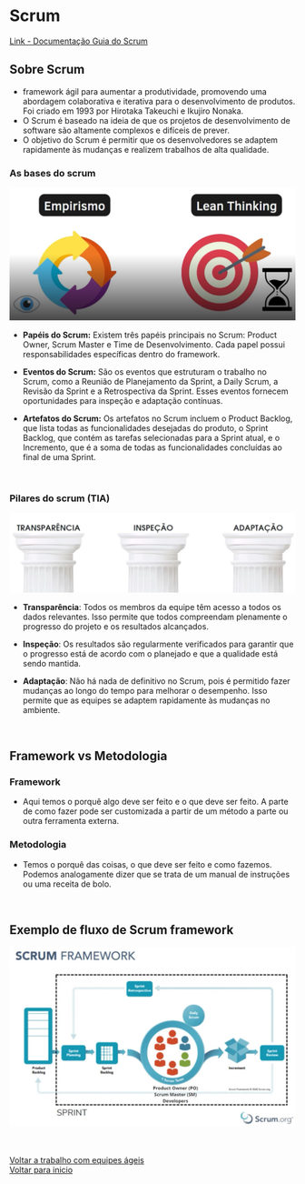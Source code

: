 # Scrum 

[Link - Documentação Guia do Scrum](https://scrumguides.org/index.html)

## Sobre Scrum

- framework ágil para aumentar a produtividade, promovendo uma abordagem colaborativa e iterativa para o desenvolvimento de produtos. Foi criado em 1993 por Hirotaka Takeuchi e Ikujiro Nonaka.
- O Scrum é baseado na ideia de que os projetos de desenvolvimento de software são altamente complexos e difíceis de prever.
- O objetivo do Scrum é permitir que os desenvolvedores se adaptem rapidamente às mudanças e realizem trabalhos de alta qualidade.


### As bases do scrum

<img src="./img/10.jpg" alt="" width="600">

- **Papéis do Scrum:** Existem três papéis principais no Scrum: Product Owner, Scrum Master e Time de Desenvolvimento. Cada papel possui responsabilidades específicas dentro do framework.

- **Eventos do Scrum:** São os eventos que estruturam o trabalho no Scrum, como a Reunião de Planejamento da Sprint, a Daily Scrum, a Revisão da Sprint e a Retrospectiva da Sprint. Esses eventos fornecem oportunidades para inspeção e adaptação contínuas.

- **Artefatos do Scrum:** Os artefatos no Scrum incluem o Product Backlog, que lista todas as funcionalidades desejadas do produto, o Sprint Backlog, que contém as tarefas selecionadas para a Sprint atual, e o Incremento, que é a soma de todas as funcionalidades concluídas ao final de uma Sprint.

<br>

### Pilares do scrum (TIA)

<img src="./img/11.jpg" alt="" width="650">

- **Transparência**: Todos os membros da equipe têm acesso a todos os dados relevantes. Isso permite que todos compreendam plenamente o progresso do projeto e os resultados alcançados.

- **Inspeção**: Os resultados são regularmente verificados para garantir que o progresso está de acordo com o planejado e que a qualidade está sendo mantida.
  
- **Adaptação**: Não há nada de definitivo no Scrum, pois é permitido fazer mudanças ao longo do tempo para melhorar o desempenho. Isso permite que as equipes se adaptem rapidamente às mudanças no ambiente.

<br>


## Framework vs Metodologia

### Framework
- Aqui temos o porquê algo deve ser feito e o que deve ser feito. A parte de como fazer pode ser customizada a partir de um método a parte ou outra ferramenta externa. 

### Metodologia
- Temos o porquê das coisas, o que deve ser feito e como fazemos. Podemos analogamente dizer que se trata de um manual de instruções ou uma receita de bolo.

<br>

## Exemplo de fluxo de Scrum framework 

<img src="./img/12.jpg" alt="" width="900">

<br>

<br>

<br>

[Voltar a trabalho com equipes ágeis](/Arquivos/Conteudo/1%20-%20Principio%20de%20desenvolvimento%20de%20software/1.2%20Trabalho%20com%20equipes%20ageis.md)<br>
[Voltar para inicio](/README.md)